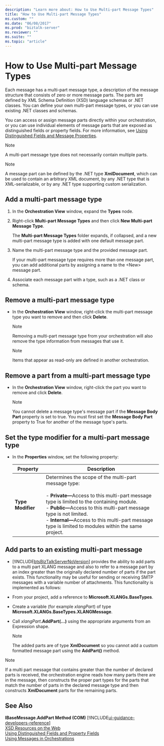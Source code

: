 ```yaml
---
description: "Learn more about: How to Use Multi-part Message Types"
title: "How to Use Multi-part Message Types"
ms.custom: ""
ms.date: "06/08/2017"
ms.prod: "biztalk-server"
ms.reviewer: ""
ms.suite: ""
ms.topic: "article"
---
```

# How to Use Multi-part Message Types
Each message has a multi-part message type, a description of the message structure that consists of zero or more message parts. The parts are defined by XML Schema Definition (XSD) language schemas or .NET classes. You can define your own multi-part message types, or you can use existing .NET classes and schemas.  

 You can access or assign message parts directly within your orchestration, or you can use individual elements of message parts that are exposed as distinguished fields or property fields. For more information, see [Using Distinguished Fields and Message Properties](../core/using-distinguished-fields-and-property-fields.md).  

> [!NOTE]
>  A multi-part message type does not necessarily contain multiple parts.  

> [!NOTE]
>  A message part can be defined by the .NET type **XmlDocument**, which can be used to contain an arbitrary XML document, by any .NET type that is XML-serializable, or by any .NET type supporting custom serialization.  

## Add a multi-part message type  

1.  In the **Orchestration View** window, expand the **Types** node.  

2.  Right-click **Multi-part Message Types** and then click **New Multi-part Message Type**.  

     The **Multi-part Message Types** folder expands, if collapsed, and a new multi-part message type is added with one default message part.  

3.  Name the multi-part message type and the provided message part.  

     If your multi-part message type requires more than one message part, you can add additional parts by assigning a name to the \<New\> message part.  

4.  Associate each message part with a type, such as a .NET class or schema.  

## Remove a multi-part message type  

-   In the **Orchestration View** window, right-click the multi-part message type you want to remove and then click **Delete**.  

    > [!NOTE]
    >  Removing a multi-part message type from your orchestration will also remove the type information from messages that use it.  

    > [!NOTE]
    >  Items that appear as read-only are defined in another orchestration.  

## Remove a part from a multi-part message type  

-   In the **Orchestration View** window, right-click the part you want to remove and click **Delete**.  

    > [!NOTE]
    >  You cannot delete a message type's message part if the **Message Body Part** property is set to true. You must first set the **Message Body Part** property to True for another of the message type's parts.  

## Set the type modifier for a multi-part message type  

- In the **Properties** window, set the following property:  


  |     Property      |                                                                                                                                                                                        Description                                                                                                                                                                                         |
  |-------------------|--------------------------------------------------------------------------------------------------------------------------------------------------------------------------------------------------------------------------------------------------------------------------------------------------------------------------------------------------------------------------------------------|
  | **Type Modifier** | Determines the scope of the multi-part message type:<br /><br /> -   <strong>Private—</strong>Access to this multi-part message type is limited to the containing module.<br />-   <strong>Public—</strong>Access to this multi-part message type is not limited.<br />-   <strong>Internal—</strong>Access to this multi-part message type is limited to modules within the same project. |

## Add parts to an existing multi-part message  

- [!INCLUDE[btsBizTalkServerNoVersion](../includes/btsbiztalkservernoversion-md.md)] provides the ability to add parts to a multi part XLANG message and also to refer to a message part by an index greater than the originally declared number of parts if the part exists. This functionality may be useful for sending or receiving SMTP messages with a variable number of attachments. This functionality is implemented as follows:  

- From your project, add a reference to **Microsoft.XLANGs.BaseTypes**.  

- Create a variable (for example *xlangPart*) of type **Microsoft.XLANGs.BaseTypes.XLANGMessage**.  

- Call <em>xlangPart</em>**.AddPart(…)** using the appropriate arguments from an Expression shape.  

  > [!NOTE]
  >  The added parts are of type **XmlDocument** so you cannot add a custom formatted message part using the **AddPart()** method.  

> [!NOTE]
>  If a multi part message that contains greater than the number of declared parts is received, the orchestration engine reads how many parts there are in the message, then constructs the proper part types for the parts that match the number of parts in the declared message type and then constructs **XmlDocument** parts for the remaining parts.  

## See Also  
 **IBaseMessage.AddPart Method (COM)** [!INCLUDE[ui-guidance-developers-reference](../includes/ui-guidance-developers-reference.md)]  
 [XSD Resources on the Web](../core/xsd-resources-on-the-web.md)   
 [Using Distinguished Fields and Property Fields](../core/using-distinguished-fields-and-property-fields.md)   
 [Using Messages in Orchestrations](../core/using-messages-in-orchestrations.md)
